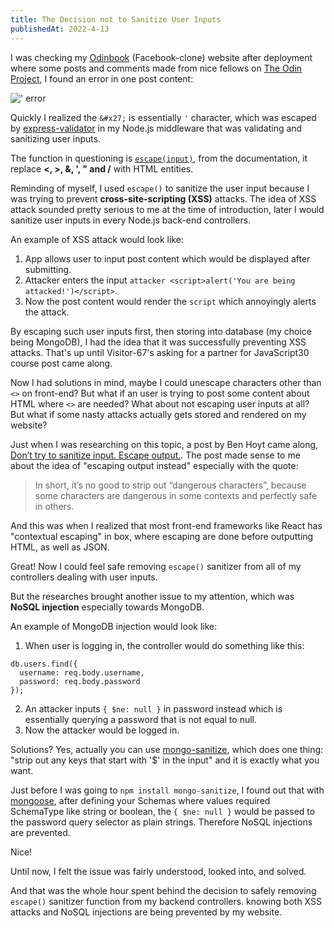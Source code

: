 ```yaml
---
title: The Decision not to Sanitize User Inputs
publishedAt: 2022-4-13
---
```


I was checking my [Odinbook](https://odinbook-client-production-9219.up.railway.app/) (Facebook-clone) website after deployment where some posts and comments made from nice fellows on [The Odin Project](https://www.theodinproject.com), I found an error in one post content:

![&#x27; error](../blogImages/remove-escape/user_post_escape_error.png)

Quickly I realized the `&#x27;` is essentially `'` character, which was escaped by [express-validator](https://express-validator.github.io/docs) in my Node.js middleware that was validating and sanitizing user inputs.

The function in questioning is [`escape(input)`](https://github.com/validatorjs/validator.js#sanitizers#escape), from the documentation, it replace **<, >, &, ', " and /** with HTML entities.

Reminding of myself, I used `escape()` to sanitize the user input because I was trying to prevent **cross-site-scripting (XSS)** attacks. The idea of XSS attack sounded pretty serious to me at the time of introduction, later I would sanitize user inputs in every Node.js back-end controllers. 

An example of XSS attack would look like:
1. App allows user to input post content which would be displayed after submitting.
2. Attacker enters the input `attacker <script>alert('You are being attacked!')</script>`.
3. Now the post content would render the `script` which annoyingly alerts the attack.

By escaping such user inputs first, then storing into database (my choice being MongoDB), I had the idea that it was successfully preventing XSS attacks. That's up until Visitor-67's asking for a partner for JavaScript30 course post came along.

Now I had solutions in mind, maybe I could unescape characters other than `<>` on front-end? But what if an user is trying to post some content about HTML where `<>` are needed? What about not escaping user inputs at all? But what if some nasty attacks actually gets stored and rendered on my website?

Just when I was researching on this topic, a post by Ben Hoyt came along, [Don’t try to sanitize input. Escape output.](https://benhoyt.com/writings/dont-sanitize-do-escape/). The post made sense to me about the idea of "escaping output instead" especially with the quote:

> In short, it’s no good to strip out “dangerous characters”, because some characters are dangerous in some contexts and perfectly safe in others.

And this was when I realized that most front-end frameworks like React has "contextual escaping" in box, where escaping are done before outputting HTML, as well as JSON.

Great! Now I could feel safe removing `escape()` sanitizer from all of my controllers dealing with user inputs. 

But the researches brought another issue to my attention, which was **NoSQL injection** especially towards MongoDB.

An example of MongoDB injection would look like:

1. When user is logging in, the controller would do something like this:
  ```
  db.users.find({
    username: req.body.username,
    password: req.body.password
  });
  ```
2. An attacker inputs `{ $ne: null }` in password instead which is essentially querying a password that is not equal to null.
3. Now the attacker would be logged in.

Solutions? Yes, actually you can use [mongo-sanitize](https://github.com/vkarpov15/mongo-sanitize), which does one thing: "strip out any keys that start with '$' in the input" and it is exactly what you want.

Just before I was going to `npm install mongo-sanitize`, I found out that with [mongoose](https://mongoosejs.com/docs/guide.html), after defining your Schemas where values required SchemaType like string or boolean, the `{ $ne: null }` would be passed to the password query selector as plain strings. Therefore NoSQL injections are prevented.

Nice!

Until now, I felt the issue was fairly understood, looked into, and solved.

And that was the whole hour spent behind the decision to safely removing `escape()` sanitizer function from my backend controllers. knowing both XSS attacks and NoSQL injections are being prevented by my website.